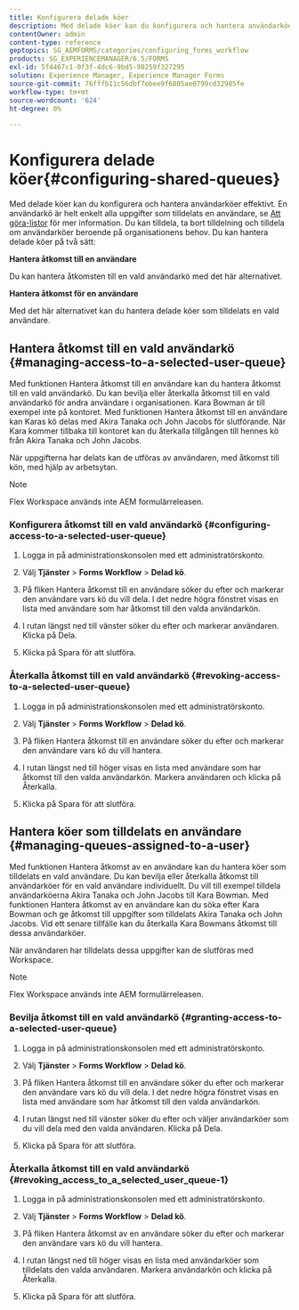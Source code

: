 ```yaml
---
title: Konfigurera delade köer
description: Med delade köer kan du konfigurera och hantera användarköer effektivt. Lär dig konfigurera delade köer.
contentOwner: admin
content-type: reference
geptopics: SG_AEMFORMS/categories/configuring_forms_workflow
products: SG_EXPERIENCEMANAGER/6.5/FORMS
exl-id: 5f4467c1-0f3f-4dc6-9bd5-98259f327295
solution: Experience Manager, Experience Manager Forms
source-git-commit: 76fffb11c56dbf7ebee9f6805ae0799cd32985fe
workflow-type: tm+mt
source-wordcount: '624'
ht-degree: 0%

---
```


# Konfigurera delade köer{#configuring-shared-queues}

Med delade köer kan du konfigurera och hantera användarköer effektivt. En användarkö är helt enkelt alla uppgifter som tilldelats en användare, se [Att göra-listor](https://help.adobe.com/en_US/livecycle/11.0/WorkspaceHelp/WS92d06802c76abadb-2b6ab502126beb6ba2f-7ffc.2.html) för mer information. Du kan tilldela, ta bort tilldelning och tilldela om användarköer beroende på organisationens behov. Du kan hantera delade köer på två sätt:

**Hantera åtkomst till en användare**

Du kan hantera åtkomsten till en vald användarkö med det här alternativet.

**Hantera åtkomst för en användare**

Med det här alternativet kan du hantera delade köer som tilldelats en vald användare.

## Hantera åtkomst till en vald användarkö {#managing-access-to-a-selected-user-queue}

Med funktionen Hantera åtkomst till en användare kan du hantera åtkomst till en vald användarkö. Du kan bevilja eller återkalla åtkomst till en vald användarkö för andra användare i organisationen. Kara Bowman är till exempel inte på kontoret. Med funktionen Hantera åtkomst till en användare kan Karas kö delas med Akira Tanaka och John Jacobs för slutförande. När Kara kommer tillbaka till kontoret kan du återkalla tillgången till hennes kö från Akira Tanaka och John Jacobs.

När uppgifterna har delats kan de utföras av användaren, med åtkomst till kön, med hjälp av arbetsytan.

>[!NOTE]
>
>Flex Workspace används inte AEM formulärreleasen.

### Konfigurera åtkomst till en vald användarkö {#configuring-access-to-a-selected-user-queue}

1. Logga in på administrationskonsolen med ett administratörskonto.
1. Välj **Tjänster** > **Forms Workflow** > **Delad kö**.

1. På fliken Hantera åtkomst till en användare söker du efter och markerar den användare vars kö du vill dela. I det nedre högra fönstret visas en lista med användare som har åtkomst till den valda användarkön.
1. I rutan längst ned till vänster söker du efter och markerar användaren. Klicka på Dela.
1. Klicka på Spara för att slutföra.

### Återkalla åtkomst till en vald användarkö {#revoking-access-to-a-selected-user-queue}

1. Logga in på administrationskonsolen med ett administratörskonto.
1. Välj **Tjänster** > **Forms Workflow** > **Delad kö**.

1. På fliken Hantera åtkomst till en användare söker du efter och markerar den användare vars kö du vill hantera.
1. I rutan längst ned till höger visas en lista med användare som har åtkomst till den valda användarkön. Markera användaren och klicka på Återkalla.
1. Klicka på Spara för att slutföra.

## Hantera köer som tilldelats en användare {#managing-queues-assigned-to-a-user}

Med funktionen Hantera åtkomst av en användare kan du hantera köer som tilldelats en vald användare. Du kan bevilja eller återkalla åtkomst till användarköer för en vald användare individuellt. Du vill till exempel tilldela användarköerna Akira Tanaka och John Jacobs till Kara Bowman. Med funktionen Hantera åtkomst av en användare kan du söka efter Kara Bowman och ge åtkomst till uppgifter som tilldelats Akira Tanaka och John Jacobs. Vid ett senare tillfälle kan du återkalla Kara Bowmans åtkomst till dessa användarköer.

När användaren har tilldelats dessa uppgifter kan de slutföras med Workspace.

>[!NOTE]
>
>Flex Workspace används inte AEM formulärreleasen.

### Bevilja åtkomst till en vald användarkö {#granting-access-to-a-selected-user-queue}

1. Logga in på administrationskonsolen med ett administratörskonto.
1. Välj **Tjänster** > **Forms Workflow** > **Delad kö**.

1. På fliken Hantera åtkomst till en användare söker du efter och markerar den användare vars kö du vill dela. I det nedre högra fönstret visas en lista med användare som har åtkomst till den valda användarkön.
1. I rutan längst ned till vänster söker du efter och väljer användarköer som du vill dela med den valda användaren. Klicka på Dela.
1. Klicka på Spara för att slutföra.

### Återkalla åtkomst till en vald användarkö {#revoking_access_to_a_selected_user_queue-1}

1. Logga in på administrationskonsolen med ett administratörskonto.
1. Välj **Tjänster** > **Forms Workflow** > **Delad kö**.

1. På fliken Hantera åtkomst av en användare söker du efter och markerar den användare vars kö du vill hantera.
1. I rutan längst ned till höger visas en lista med användarköer som tilldelats den valda användaren. Markera användarkön och klicka på Återkalla.
1. Klicka på Spara för att slutföra.
